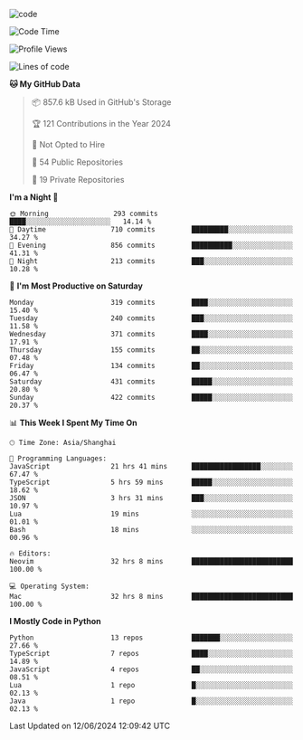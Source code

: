 
<!--
**liuyaanng/liuyaanng** is a ✨ _special_ ✨ repository because its `README.md` (this file) appears on your GitHub profile.

Here are some ideas to get you started:

- 🔭 I’m currently working on ...
- 🌱 I’m currently learning ...
- 👯 I’m looking to collaborate on ...
- 🤔 I’m looking for help with ...
- 💬 Ask me about ...
- 📫 How to reach me: ...
- 😄 Pronouns: ...
- ⚡ Fun fact: ...
-->


![code](https://cdn.jsdelivr.net/gh/liuyaanng/liuyaanng@1.0/code.gif) 

<!--START_SECTION:waka-->
![Code Time](http://img.shields.io/badge/Code%20Time-460%20hrs%2027%20mins-blue)

![Profile Views](http://img.shields.io/badge/Profile%20Views-1-blue)

![Lines of code](https://img.shields.io/badge/From%20Hello%20World%20I%27ve%20Written-14.6%20million%20lines%20of%20code-blue)

**🐱 My GitHub Data** 

> 📦 857.6 kB Used in GitHub's Storage 
 > 
> 🏆 121 Contributions in the Year 2024
 > 
> 🚫 Not Opted to Hire
 > 
> 📜 54 Public Repositories 
 > 
> 🔑 19 Private Repositories 
 > 
**I'm a Night 🦉** 

```text
🌞 Morning                293 commits         ████░░░░░░░░░░░░░░░░░░░░░   14.14 % 
🌆 Daytime                710 commits         █████████░░░░░░░░░░░░░░░░   34.27 % 
🌃 Evening                856 commits         ██████████░░░░░░░░░░░░░░░   41.31 % 
🌙 Night                  213 commits         ███░░░░░░░░░░░░░░░░░░░░░░   10.28 % 
```
📅 **I'm Most Productive on Saturday** 

```text
Monday                   319 commits         ████░░░░░░░░░░░░░░░░░░░░░   15.40 % 
Tuesday                  240 commits         ███░░░░░░░░░░░░░░░░░░░░░░   11.58 % 
Wednesday                371 commits         ████░░░░░░░░░░░░░░░░░░░░░   17.91 % 
Thursday                 155 commits         ██░░░░░░░░░░░░░░░░░░░░░░░   07.48 % 
Friday                   134 commits         ██░░░░░░░░░░░░░░░░░░░░░░░   06.47 % 
Saturday                 431 commits         █████░░░░░░░░░░░░░░░░░░░░   20.80 % 
Sunday                   422 commits         █████░░░░░░░░░░░░░░░░░░░░   20.37 % 
```


📊 **This Week I Spent My Time On** 

```text
🕑︎ Time Zone: Asia/Shanghai

💬 Programming Languages: 
JavaScript               21 hrs 41 mins      █████████████████░░░░░░░░   67.47 % 
TypeScript               5 hrs 59 mins       █████░░░░░░░░░░░░░░░░░░░░   18.62 % 
JSON                     3 hrs 31 mins       ███░░░░░░░░░░░░░░░░░░░░░░   10.97 % 
Lua                      19 mins             ░░░░░░░░░░░░░░░░░░░░░░░░░   01.01 % 
Bash                     18 mins             ░░░░░░░░░░░░░░░░░░░░░░░░░   00.96 % 

🔥 Editors: 
Neovim                   32 hrs 8 mins       █████████████████████████   100.00 % 

💻 Operating System: 
Mac                      32 hrs 8 mins       █████████████████████████   100.00 % 
```

**I Mostly Code in Python** 

```text
Python                   13 repos            ███████░░░░░░░░░░░░░░░░░░   27.66 % 
TypeScript               7 repos             ████░░░░░░░░░░░░░░░░░░░░░   14.89 % 
JavaScript               4 repos             ██░░░░░░░░░░░░░░░░░░░░░░░   08.51 % 
Lua                      1 repo              █░░░░░░░░░░░░░░░░░░░░░░░░   02.13 % 
Java                     1 repo              █░░░░░░░░░░░░░░░░░░░░░░░░   02.13 % 
```




 Last Updated on 12/06/2024 12:09:42 UTC
<!--END_SECTION:waka-->
